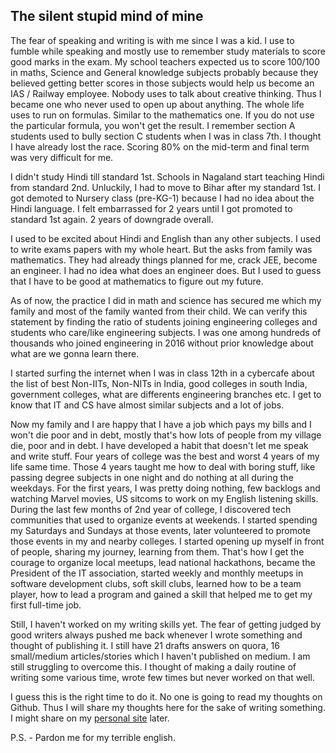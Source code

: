 ## The silent stupid mind of mine

The fear of speaking and writing is with me since I was a kid. I use to fumble while speaking and mostly use to remember study materials to score good marks in the exam. My school teachers expected us to score 100/100 in maths, Science and 
General knowledge subjects probably because they believed getting better scores in those subjects would help us become an IAS / Railway employee. Nobody uses to talk about creative thinking. Thus I became one who never used to open up about anything.
The whole life uses to run on formulas. Similar to the mathematics one. If you do not use the particular formula, you won't get the result.
I remember section A students used to bully section C students when I was in class  7th. I thought I have already lost the race. 
Scoring 80% on the mid-term and final term was very difficult for me. 

I didn't study Hindi till standard 1st. Schools in Nagaland start teaching Hindi from standard 2nd. Unluckily, I had to move to Bihar after my standard 1st. I got demoted to Nursery class (pre-KG-1) because I had no idea about the Hindi language. I felt embarrassed for 
2 years until I got promoted to standard 1st again. 2 years of downgrade overall.

I used to be excited about Hindi and English than any other subjects. I used to write exams papers with my whole heart. But the asks from family was mathematics. They had already things planned for me, crack JEE, become an engineer. I had no idea what does an engineer does. But I used to guess that I have to be good at mathematics to figure out my future.

As of now, the practice I did in math and science has secured me which my family and most of the family wanted from their child.
We can verify this statement by finding the ratio of students joining engineering colleges and students who care/like engineering subjects.
I was one among hundreds of thousands who joined engineering in 2016 without prior knowledge about what are we gonna learn there.

I started surfing the internet when I was in class 12th in a cybercafe about the list of best Non-IITs, Non-NITs in India, good colleges in south India, government colleges, what are differents engineering branches etc. I get to know that IT and CS have almost similar 
subjects and a lot of jobs.

Now my family and I are happy that I have a job which pays my bills and I won't die poor and in debt, mostly that's how lots of people from my village die, poor and in debt. I have developed a habit that doesn't let me speak and write stuff. Four years of college was the best and worst 4 years of my life same time. Those 4 years taught me how to deal with boring stuff, like passing degree subjects in one night and do nothing at all during the weekdays. For the first years, I was pretty doing nothing, few backlogs and watching 
Marvel movies, US sitcoms to work on my English listening skills. During the last few months of 2nd year of college, I discovered tech communities
that used to organize events at weekends. I started spending my Saturdays and Sundays at those events, later volunteered to promote those
events in my and nearby colleges. I started opening up myself in front of people, sharing my journey, learning from them. That's how I
get the courage to organize local meetups, lead national hackathons, became the President of the IT association, started weekly and monthly
meetups in software development clubs, soft skill clubs, learned how to be a team player, how to lead a program and gained a skill that
helped me to get my first full-time job.

Still, I haven't worked on my writing skills yet. The fear of getting judged by good writers always pushed me back whenever I wrote something and thought of publishing it. I still have 21 drafts answers on quora, 16 small/medium articles/stories which I haven't published on medium.
I am still struggling to overcome this. I thought of making a daily routine of writing some various time, wrote few times but never worked on that well.

I guess this is the right time to do it. No one is going to read my thoughts on Github. Thus I will share my thoughts here for the sake of writing something. I might share on my [personal site](https://wishal..cc) later.

P.S. - Pardon me for my terrible english.
